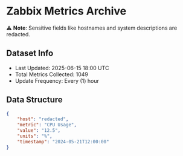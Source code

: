 # Zabbix Metrics Archive

⚠️ **Note**: Sensitive fields like hostnames and system descriptions are redacted.

## Dataset Info
- Last Updated: 2025-06-15 18:00 UTC
- Total Metrics Collected: 1049
- Update Frequency: Every (1) hour

## Data Structure
```json
{
    "host": "redacted",
    "metric": "CPU Usage",
    "value": "12.5",
    "units": "%",
    "timestamp": "2024-05-21T12:00:00"
}
```
